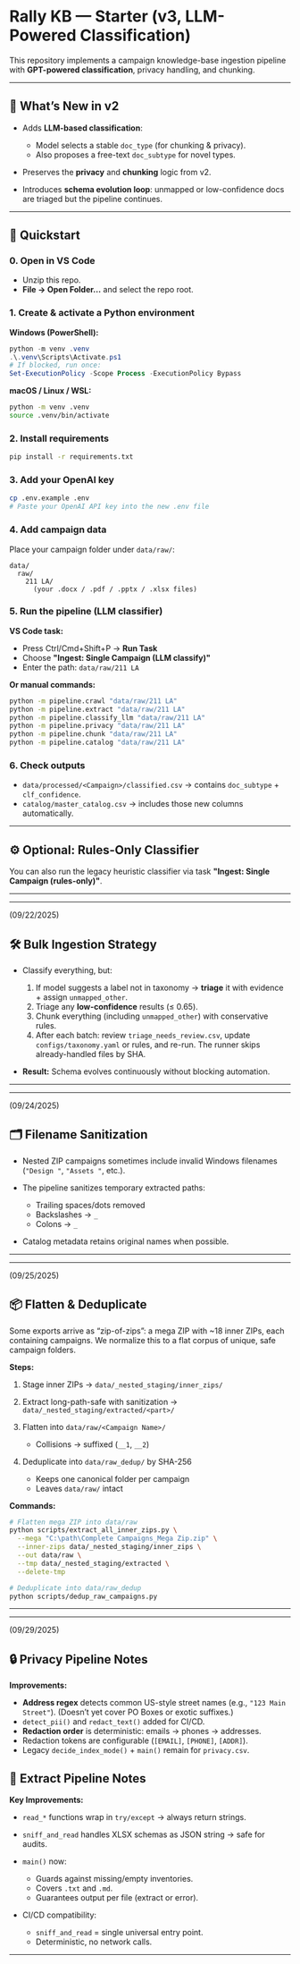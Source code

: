 # Rally KB — Starter (v3, LLM-Powered Classification)

This repository implements a campaign knowledge-base ingestion pipeline with **GPT-powered classification**, privacy handling, and chunking.

---

## 🔑 What’s New in v2

* Adds **LLM-based classification**:

  * Model selects a stable `doc_type` (for chunking & privacy).
  * Also proposes a free-text `doc_subtype` for novel types.
* Preserves the **privacy** and **chunking** logic from v2.
* Introduces **schema evolution loop**: unmapped or low-confidence docs are triaged but the pipeline continues.

---

## 🚀 Quickstart

### 0. Open in VS Code

* Unzip this repo.
* **File → Open Folder…** and select the repo root.

### 1. Create & activate a Python environment

**Windows (PowerShell):**

```powershell
python -m venv .venv
.\.venv\Scripts\Activate.ps1
# If blocked, run once:
Set-ExecutionPolicy -Scope Process -ExecutionPolicy Bypass
```

**macOS / Linux / WSL:**

```bash
python -m venv .venv
source .venv/bin/activate
```

### 2. Install requirements

```bash
pip install -r requirements.txt
```

### 3. Add your OpenAI key

```bash
cp .env.example .env
# Paste your OpenAI API key into the new .env file
```

### 4. Add campaign data

Place your campaign folder under `data/raw/`:

```
data/
  raw/
    211 LA/
      (your .docx / .pdf / .pptx / .xlsx files)
```

### 5. Run the pipeline (LLM classifier)

**VS Code task:**

* Press Ctrl/Cmd+Shift+P → **Run Task**
* Choose **"Ingest: Single Campaign (LLM classify)"**
* Enter the path: `data/raw/211 LA`

**Or manual commands:**

```bash
python -m pipeline.crawl "data/raw/211 LA"
python -m pipeline.extract "data/raw/211 LA"
python -m pipeline.classify_llm "data/raw/211 LA"
python -m pipeline.privacy "data/raw/211 LA"
python -m pipeline.chunk "data/raw/211 LA"
python -m pipeline.catalog "data/raw/211 LA"
```

### 6. Check outputs

* `data/processed/<Campaign>/classified.csv` → contains `doc_subtype` + `clf_confidence`.
* `catalog/master_catalog.csv` → includes those new columns automatically.

---

## ⚙️ Optional: Rules-Only Classifier

You can also run the legacy heuristic classifier via task **"Ingest: Single Campaign (rules-only)"**.

-------------------------------------------------------------------------------
-------------------------------------------------------------------------------
(09/22/2025)

## 🛠️ Bulk Ingestion Strategy 

* Classify everything, but:

  1. If model suggests a label not in taxonomy → **triage** it with evidence + assign `unmapped_other`.
  2. Triage any **low-confidence** results (≤ 0.65).
  3. Chunk everything (including `unmapped_other`) with conservative rules.
  4. After each batch: review `triage_needs_review.csv`, update `configs/taxonomy.yaml` or rules, and re-run.
     The runner skips already-handled files by SHA.
* **Result:** Schema evolves continuously without blocking automation.

-------------------------------------------------------------------------------
-------------------------------------------------------------------------------
(09/24/2025)

## 🗂️ Filename Sanitization

* Nested ZIP campaigns sometimes include invalid Windows filenames (`"Design "`, `"Assets "`, etc.).
* The pipeline sanitizes temporary extracted paths:

  * Trailing spaces/dots removed
  * Backslashes → `_`
  * Colons → `_`
* Catalog metadata retains original names when possible.

-------------------------------------------------------------------------------
-------------------------------------------------------------------------------
(09/25/2025)

## 📦 Flatten & Deduplicate 

Some exports arrive as “zip-of-zips”: a mega ZIP with ~18 inner ZIPs, each containing campaigns.
We normalize this to a flat corpus of unique, safe campaign folders.

**Steps:**

1. Stage inner ZIPs → `data/_nested_staging/inner_zips/`
2. Extract long-path-safe with sanitization → `data/_nested_staging/extracted/<part>/`
3. Flatten into `data/raw/<Campaign Name>/`

   * Collisions → suffixed (`__1`, `__2`)
4. Deduplicate into `data/raw_dedup/` by SHA-256

   * Keeps one canonical folder per campaign
   * Leaves `data/raw/` intact

**Commands:**

```bash
# Flatten mega ZIP into data/raw
python scripts/extract_all_inner_zips.py \
  --mega "C:\path\Complete Campaigns_Mega Zip.zip" \
  --inner-zips data/_nested_staging/inner_zips \
  --out data/raw \
  --tmp data/_nested_staging/extracted \
  --delete-tmp

# Deduplicate into data/raw_dedup
python scripts/dedup_raw_campaigns.py
```

-------------------------------------------------------------------------------
-------------------------------------------------------------------------------
(09/29/2025)

## 🔒 Privacy Pipeline Notes 

**Improvements:**

* **Address regex** detects common US-style street names (e.g., `"123 Main Street"`).
  (Doesn’t yet cover PO Boxes or exotic suffixes.)
* `detect_pii()` and `redact_text()` added for CI/CD.
* **Redaction order** is deterministic: emails → phones → addresses.
* Redaction tokens are configurable (`[EMAIL]`, `[PHONE]`, `[ADDR]`).
* Legacy `decide_index_mode()` + `main()` remain for `privacy.csv`.

## 📑 Extract Pipeline Notes 

**Key Improvements:**

* `read_*` functions wrap in `try/except` → always return strings.
* `sniff_and_read` handles XLSX schemas as JSON string → safe for audits.
* `main()` now:

  * Guards against missing/empty inventories.
  * Covers `.txt` and `.md`.
  * Guarantees output per file (extract or error).
* CI/CD compatibility:

  * `sniff_and_read` = single universal entry point.
  * Deterministic, no network calls.

---
